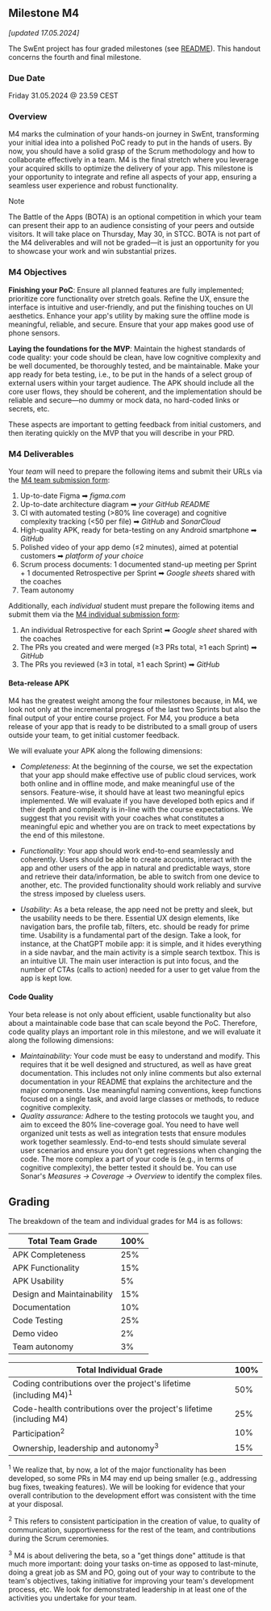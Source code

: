  ## Milestone M4

 _[updated 17.05.2024]_

 The SwEnt project has four graded milestones (see [README](../README.md)). This handout concerns the fourth and final milestone.

 ### Due Date

 Friday 31.05.2024 @ 23.59 CEST

 ### Overview

M4 marks the culmination of your hands-on journey in SwEnt, transforming your initial idea into a polished PoC ready to put in the hands of users. By now, you should have a solid grasp of the Scrum methodology and how to collaborate effectively in a team. M4 is the final stretch where you leverage your acquired skills to optimize the delivery of your app. This milestone is your opportunity to integrate and refine all aspects of your app, ensuring a seamless user experience and robust functionality.

>[!NOTE]
> The Battle of the Apps (BOTA) is an optional competition in which your team can present their app to an audience consisting of your peers and outside visitors. It will take place on Thursday, May 30, in STCC. BOTA is not part of the M4 deliverables and will not be graded&mdash;it is just an opportunity for you to showcase your work and win substantial prizes.

 ### M4 Objectives

 __Finishing your PoC__: Ensure all planned features are fully implemented; prioritize core functionality over stretch goals. Refine the UX, ensure the interface is intuitive and user-friendly, and put the finishing touches on UI aesthetics. Enhance your app's utility by making sure the offline mode is meaningful, reliable, and secure. Ensure that your app makes good use of phone sensors.

 __Laying the foundations for the MVP__: Maintain the highest standards of code quality: your code should be clean, have low cognitive complexity and be well documented, be thoroughly tested, and be maintainable.  Make your app ready for beta testing, i.e., to be put in the hands of a select group of external users within your target audience. The APK should include all the core user flows, they should be coherent, and the implementation should be reliable and secure&mdash;no dummy or mock data, no hard-coded links or secrets, etc.

These aspects are important to getting feedback from initial customers, and then iterating quickly on the MVP that you will describe in your PRD.

 ### M4 Deliverables

 Your _team_ will need to prepare the following items and submit their URLs via the [M4 team submission form](https://moodle.epfl.ch/):

1. Up-to-date Figma ➡︎ _figma.com_
2. Up-to-date architecture diagram ➡︎ _your GitHub README_
3. CI with automated testing (>80% line coverage) and cognitive complexity tracking (<50 per file) ➡︎ _GitHub_ and _SonarCloud_
4. High-quality APK, ready for beta-testing on any Android smartphone ➡︎ _GitHub_
5. Polished video of your app demo (≤2 minutes), aimed at potential customers ➡︎ _platform of your choice_
6. Scrum process documents: 1 documented stand-up meeting per Sprint + 1 documented Retrospective per Sprint ➡︎ _Google sheets_ shared with the coaches
7. Team autonomy

Additionally, each _individual_ student must prepare the following items and submit them via the [M4 individual submission form](https://moodle.epfl.ch/): 

1. An individual Retrospective for each Sprint ➡︎ _Google sheet_ shared with the coaches
2. The PRs you created and were merged (≥3 PRs total, ≥1 each Sprint) ➡︎ _GitHub_
3. The PRs you reviewed (≥3 in total, ≥1 each Sprint) ➡︎ _GitHub_

#### Beta-release APK

M4 has the greatest weight among the four milestones because, in M4, we look not only at the incremental progress of the last two Sprints but also the final output of your entire course project. For M4, you produce a beta release of your app that is ready to be distributed to a small group of users outside your team, to get initial customer feedback.

We will evaluate your APK along the following dimensions:

* *Completeness*: At the beginning of the course, we set the expectation that your app should make effective use of public cloud services, work both online and in offline mode, and make meaningful use of the sensors. Feature-wise, it should have at least two meaningful epics implemented. We will evaluate if you have developed both epics and if their depth and complexity is in-line with the course expectations. We suggest that you revisit with your coaches what constitutes a meaningful epic and whether you are on track to meet expectations by the end of this milestone.

* *Functionality*: Your app should work end-to-end seamlessly and coherently. Users should be able to create accounts, interact with the app and other users of the app in natural and predictable ways, store and retrieve their data/information, be able to switch from one device to another, etc. The provided functionality should work reliably and survive the stress imposed by clueless users. 

* *Usability*: As a beta release, the app need not be pretty and sleek, but the usability needs to be there. Essential UX design elements, like navigation bars, the profile tab, filters, etc. should be ready for prime time. Usability is a fundamental part of the design.  Take a look, for instance, at the ChatGPT mobile app: it is simple, and it hides everything in a side navbar, and the main activity is a simple search textbox. This is an intuitive UI. The main user interaction is put into focus, and the number of CTAs (calls to action) needed for a user to get value from the app is kept low.


#### Code Quality

Your beta release is not only about efficient, usable functionality but also about a maintainable code base that can scale beyond the PoC. Therefore, code quality plays an important role in this milestone, and we will evaluate it along the following dimensions:

* *Maintainability:* Your code must be easy to understand and modify. This requires that it be well designed and structured, as well as have great documentation. This includes not only inline comments but also external documentation in your README that explains the architecture and the major components. Use meaningful naming conventions, keep functions focused on a single task, and avoid large classes or methods, to reduce cognitive complexity.
* *Quality assurance:* Adhere to the testing protocols we taught you, and aim to exceed the 80% line-coverage goal. You need to have well organized unit tests as well as integration tests that ensure modules work together seamlessly. End-to-end tests should simulate several user scenarios and ensure you don't get regressions when changing the code. The more complex a part of your code is (e.g., in terms of cognitive complexity), the better tested it should be. You can use Sonar's _Measures → Coverage → Overview_ to identify the complex files. 

## Grading

The breakdown of the team and individual grades for M4 is as follows:

| **Total Team Grade**        | **100%** |
|-----------------------------|----------|
| APK Completeness            | 25%      |
| APK Functionality           | 15%      |
| APK Usability               | 5%       |
| Design and Maintainability  | 15%      |
| Documentation               | 10%      |
| Code Testing                | 25%      |
| Demo video                  | 2%       |
| Team autonomy               | 3%       |

| **Total Individual Grade**                                                  | **100%** |
|-----------------------------------------------------------------------------|----------|
| Coding contributions over the project's lifetime (including M4)<sup>1</sup> | 50%      |
| Code-health contributions over the project's lifetime (including M4)        | 25%      |
| Participation<sup>2</sup>                                                   | 10%      |
| Ownership, leadership and autonomy<sup>3</sup>                              | 15%      |

<sup>1</sup>
We realize that, by now, a lot of the major functionality has been developed, so some PRs in M4 may end up being smaller (e.g., addressing bug fixes, tweaking features).
We will be looking for evidence that your overall contribution to the development effort was consistent with the time at your disposal.

<sup>2</sup>
This refers to consistent participation in the creation of value, to quality of communication, supportiveness for the rest of the team, and contributions during the Scrum ceremonies.

<sup>3</sup>
M4 is about delivering the beta, so a "get things done" attitude is that much more important: doing your tasks on-time as opposed to last-minute, doing a great job as SM and PO, going out of your way to contribute to the team's objectives, taking initiative for improving your team's development process, etc. We look for demonstrated leadership in at least one of the activities you undertake for your team.
